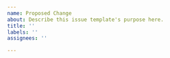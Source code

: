 ```yaml
---
name: Proposed Change
about: Describe this issue template's purpose here.
title: ''
labels: ''
assignees: ''

---
```



